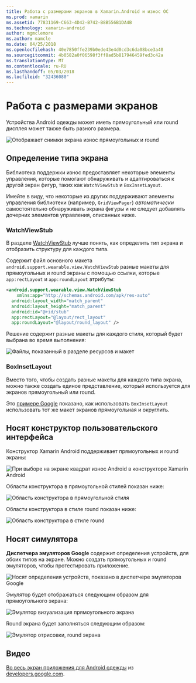```yaml
---
title: Работа с размерами экранов в Xamarin.Android и износ ОС
ms.prod: xamarin
ms.assetid: 77831169-C663-4D42-B742-B8B556B1DA4B
ms.technology: xamarin-android
author: mgmclemore
ms.author: mamcle
ms.date: 04/25/2018
ms.openlocfilehash: 40e7850ffe239b0ede43e4d0cd3c6da08bce3a40
ms.sourcegitcommit: 4b0582a0f06598f3ff8ad5b817946459fed3c42a
ms.translationtype: MT
ms.contentlocale: ru-RU
ms.lasthandoff: 05/03/2018
ms.locfileid: "32436080"
---
```

# <a name="working-with-screen-sizes"></a>Работа с размерами экранов

Устройства Android одежды может иметь прямоугольный или round дисплея может также быть разного размера.

![Отображает снимки экрана износ прямоугольных и round](screen-sizes-images/moyeu-wear.png)

## <a name="identifying-screen-type"></a>Определение типа экрана

Библиотека поддержки износ предоставляет некоторые элементы управления, которые помогают обнаруживать и адаптироваться к другой экран фигур, таких как `WatchViewStub` и `BoxInsetLayout`.

Имейте в виду, что некоторые из других поддерживают элементы управления библиотеки (например, `GridViewPager`) *автоматически* самостоятельно обнаруживать экрана фигуры и не следует добавлять дочерних элементов управления, описанных ниже.

### <a name="watchviewstub"></a>WatchViewStub

В разделе [WatchViewStub](https://developer.xamarin.com/samples/WatchViewStub/) лучше понять, как определить тип экрана и отобразить структуру для каждого типа.

Содержит файл основного макета `android.support.wearable.view.WatchViewStub` разные макеты для прямоугольных и round экраны с помощью ссылки, которые `app:rectLayout` и `app:roundLayout` атрибуты:

```xml
<android.support.wearable.view.WatchViewStub
    xmlns:app="http://schemas.android.com/apk/res-auto"
  android:layout_width="match_parent"
  android:layout_height="match_parent"
  android:id="@+id/stub"
  app:rectLayout="@layout/rect_layout"
  app:roundLayout="@layout/round_layout" />
```

Решение содержит разные макеты для каждого стиля, который будет выбрана во время выполнения:

![Файлы, показанный в разделе ресурсов и макет](screen-sizes-images/solution.png)


### <a name="boxinsetlayout"></a>BoxInsetLayout

Вместо того, чтобы создать разные макеты для каждого типа экрана, можно также создать единое представление, который используется для экранов прямоугольный или round.

Это [примере Google](https://developer.android.com/training/wearables/ui/layouts.html#same-layout) показано, как использовать `BoxInsetLayout` использовать тот же макет экранов прямоугольная и округлить.


## <a name="wear-ui-designer"></a>Носят конструктор пользовательского интерфейса

Конструктор Xamarin Android поддерживает прямоугольных и round экраны:

![При выборе на экране квадрат износ Android в конструкторе Xamarin Android](screen-sizes-images/design-screen-type.png)

Области конструктора в прямоугольной стилей показан ниже:

![Область конструктора в прямоугольной стиля](screen-sizes-images/design-rect.png) 

Области конструктора в стиле round показан ниже:

![Область конструктора в стиле round](screen-sizes-images/design-round.png)


## <a name="wear-simulator"></a>Носят симулятора

**Диспетчера эмуляторов Google** содержит определения устройств, для обоих типов на экране. Можно создать прямоугольных и round эмуляторов, чтобы протестировать приложение.

![Носят определения устройств, показано в диспетчере эмуляторов Google](screen-sizes-images/emulator-devices.png)

Эмулятор будет отображаться следующим образом для прямоугольного экрана:

![Эмулятор визуализация прямоугольного экрана](screen-sizes-images/recipe-2.png) 

Round экрана будет заполняться следующим образом:

![Эмулятор отрисовки, round экрана](screen-sizes-images/recipe-2-round.png)

## <a name="video"></a>Видео

[Во весь экран приложения для Android одежды](https://www.youtube.com/watch?v=naf_WbtFAlY) из [developers.google.com](https://www.youtube.com/channel/UC_x5XG1OV2P6uZZ5FSM9Ttw).

